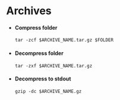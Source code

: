 # Archives
- #### Compress folder
  ```console
  tar -zcf $ARCHIVE_NAME.tar.gz $FOLDER
  ```
- #### Decompress folder
  ```console
  tar -zxf $ARCHIVE_NAME.tar.gz
  ```

- #### Decompress to stdout
  ```console
  gzip -dc $ARCHIVE_NAME.gz
  ```  
